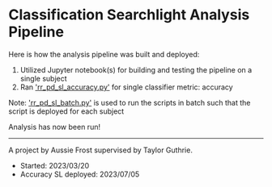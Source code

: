 # Classification Searchlight Analysis Pipeline

Here is how the analysis pipeline was built and deployed:

1. Utilized Jupyter notebook(s) for building and testing the pipeline on a single subject
2. Ran ['rr_pd_sl_accuracy.py'](rr_pd_sl_accuracy.py) for single classifier metric: accuracy

Note: ['rr_pd_sl_batch.py'](rr_pd_sl_batch.py) is used to run the scripts in batch such that the script is deployed for each subject

Analysis has now been run!

- - - -

A project by Aussie Frost supervised by Taylor Guthrie.
* Started: 2023/03/20
* Accuracy SL deployed: 2023/07/05
